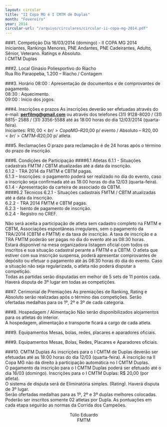 ```yaml
---
layout: circular
title: "II Copa MG e I CMTM de Duplas"
month: "Fevereiro"
year: 2014
circular-url: "/arquivo/circulares/circular-ii-copa-mg-2014.pdf"
---
```


###1. Competição
Dia 16/03/2014 (domingo) - II COPA MG 2014<br/>
Iniciantes, Rankings Menores, PNE Andantes, PNE Cadeirantes, Adulto, Sênior, Veterano. Ratings e Absoluto.<br/>
I CMTM Duplas

###2. Local
Ginásio Poliesportivo do Riacho<br/>
Rua Rio Paraopeba, 1.200 – Riacho / Contagem

###3. Horário
08:00 : Apresentação de documentos e de comprovantes de pagamento.<br/>
08:30 : Aquecimento.<br/>
09:00 : Início dos jogos.

###4. Inscrições e prazos
As inscrições deverão ser efetuadas através do e-mail: <b>perfilmg@gmail.com</b> ou através dos telefones (31) 9128-8020 / (31) 8815-
2588 / (31) 3356-5588 até às 18:00 horas do dia 12/03/2014 (quarta-feira). <br/>
Iniciantes: R$10,00<br/>
Copa MG – R$20,00 p/ evento / Absoluto – R$20,00<br/>
CMTM – R$20,00 p/ atleta.

###5. Reclamações
O prazo para reclamação é de 24 horas após o término do prazo de inscrição.

###6. Condições de Participação
####6.1 Atletas
  6.1.1 - Situações cadastrais FMTM / CBTM atualizadas até a data da inscrição.<br/>
  6.1.2 - TRA 2014 da FMTM e CBTM pagas.<br/>
  6.1.3 – Inscrições: o pagamento poderá ser realizado no dia do evento, caso a inscrição seja confirmada até as 18:00 horas do dia 12/03 (quarta-feira).<br/>
  6.1.4 - Apresentação da carteira de associado da CBTM.<br/>
####6.2 Técnicos
  6.2.1 - Situações cadastrais FMTM / CBTM atualizadas até a data da inscrição.<br/>
  6.2.2 - TRA 2014 FMTM e CBTM pagas.<br/>
  6.2.3 - Isento de pagamento de inscrição.<br/>
  6.2.4 - Registro no CREF.<br/>

Não será aceita a participação de atleta sem cadastro completo na FMTM e CBTM, Associações espontâneas irregulares, sem o pagamento da TRA/2014 (CBTM e FMTM) e da taxa de inscrição. A taxa de inscrição e a TRA FMTM poderão ser pagas no dia do evento até as 08:30 horas.<br/>
Estará disponível na mesa organizadora listagem oficial com todos os inscritos e sua situação cadastral perante a FMTM e a CBTM. O atleta que estiver com sua inscrição suspensa, poderá apresentar comprovantes de depósito ou efetuar o pagamento até às 08:30 horas do dia do evento. Caso a situação não seja regularizada, o atleta não poderá disputar a competição.<br/>
Todas as partidas serão disputadas em melhor de 5 sets de 11 pontos cada. Haverá disputa de 3º lugar em todas as competições.

###7. Cerimonial de Premiações
As premiações de Ranking, Rating e Absoluto serão realizadas após o término das competições. Serão ofertadas medalhas para os 1º, 2º e 3º de cada categoria.

###8. Hospedagem / Alimentação
Não serão disponibilizados alojamentos para os atletas do interior.<br/>
A hospedagem, alimentação e transporte ficará a cargo de cada atleta.

###9. Equipamentos
Mesas, bolas, redes, placares e aparadores oficiais.

###9. Equipamentos
Mesas, Bolas, Redes, Placares e Aparadores oficiais.

###10. CMTM Duplas
As inscrições para o I CMTM de Duplas deverão ser efetuadas até as 18:00 horas do dia 12/03 (quarta-feira). A inscrição na II Copa MG não dá direito à participação automática no I CMTM Duplas.<br/>
O pagamento da inscrição para o I CMTM Duplas poderá ser efetuado até o dia 16/03 (domingo). Inscrições para o I CMTM Duplas: R$ 20,00 (por atleta).<br/>
O sistema de disputa será de Eliminatória simples. (Rating). Haverá disputa de 3º lugar.<br/>
Serão ofertadas medalhas para as 1º, 2º e 3º duplas melhores colocadas. Poderão ser inscritos somente 02 atletas por Dupla. As pontuações em cada etapa seguirão as normas da Corrida dos Campeões.

<center>
  Túlio Eduardo <br/>
  FMTM
</center>
